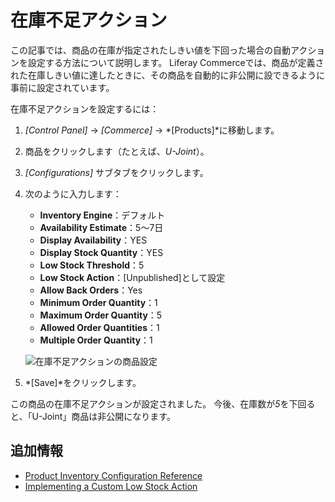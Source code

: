# 在庫不足アクション

この記事では、商品の在庫が指定されたしきい値を下回った場合の自動アクションを設定する方法について説明します。 Liferay Commerceでは、商品が定義された在庫しきい値に達したときに、その商品を自動的に非公開に設できるように事前に設定されています。

在庫不足アクションを設定するには：

1.  *[Control Panel]* → *[Commerce]* → *[Products]*に移動します。

2.  商品をクリックします（たとえば、*U-Joint*）。

3.  *[Configurations]* サブタブをクリックします。

4.  次のように入力します：

      - **Inventory Engine**：デフォルト
      - **Availability Estimate**：5～7日
      - **Display Availability**：YES
      - **Display Stock Quantity**：YES
      - **Low Stock Threshold**：5
      - **Low Stock Action**：[Unpublished]として設定
      - **Allow Back Orders**：Yes
      - **Minimum Order Quantity**：1
      - **Maximum Order Quantity**：5
      - **Allowed Order Quantities**：1
      - **Multiple Order Quantity**：1

    ![在庫不足アクションの商品設定](./low-stock-action/images/01.png "在庫不足アクションの商品設定")

5.  *[Save]*をクリックします。

この商品の在庫不足アクションが設定されました。 今後、在庫数が*5*を下回ると、「U-Joint」商品は非公開になります。

## 追加情報

  - [Product Inventory Configuration Reference](./product-inventory-configuration-reference.md)
  - [Implementing a Custom Low Stock Action](../../developer-guide/tutorials/implementing-a-custom-low-stock-activity.md)
